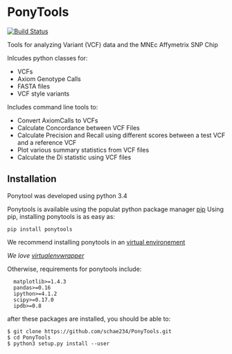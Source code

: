 PonyTools
=========


[![Build Status](https://travis-ci.org/schae234/PonyTools.svg?branch=master)](https://travis-ci.org/schae234/PonyTools)


Tools for analyzing Variant (VCF) data and the MNEc Affymetrix SNP Chip

Inlcudes python classes for:
+ VCFs
+ Axiom Genotype Calls
+ FASTA files
+ VCF style variants

Includes command line tools to:
+ Convert AxiomCalls to VCFs
+ Calculate Concordance between VCF Files
+ Calculate Precision and Recall using different scores between a test VCF and a reference VCF
+ Plot various summary statistics from VCF files
+ Calculate the Di statistic using VCF files

Installation
------------
Ponytool was developed using python 3.4

Ponytools is available using the populat python package manager [pip](https://pip.pypa.io/en/stable/installing/)
Using pip, installing ponytools is as easy as:
```
pip install ponytools
```
We recommend installing ponytools in an [virtual environement](https://virtualenv.pypa.io/en/latest/)

*We love [virtualenvwrapper](https://virtualenvwrapper.readthedocs.org/en/latest/)*

Otherwise, requirements for ponytools include:
```
  matplotlib>=1.4.3                                                    
  pandas>=0.16                                                        
  ipython>=4.1.2                                                       
  scipy>=0.17.0                                                     
  ipdb>=0.8 
```
after these packages are installed, you should be able to:
```
$ git clone https://github.com/schae234/PonyTools.git
$ cd PonyTools
$ python3 setup.py install --user
```
